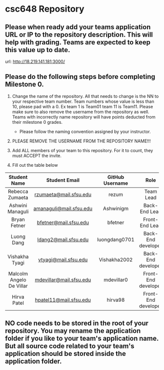 # csc648 Repository

## Please when ready add your teams application URL or IP to the repository description. This will help with grading. Teams are expected to keep this value up to date.

url: http://18.219.141.181:3000/

## Please do the following steps before completing Milestone 0.
1. Change the name of the repository. All that needs to change is the NN to your respective team number. Team numbers whose value is less than 10, please pad with a 0. Ex team 1 is Team01 team 11 is Team11. Please make sure to also remove the username from the repository as well. Teams with incorrectly name repository will have points deducted from their milestone 0 grades.
      - Please follow the naming convention assigned by your instructor.

1. PLEASE REMOVE THE USERNAME FROM THE REPOSITORY NAME!!!

2. Add ALL members of your team to this repository. For it to count, they must ACCEPT the invite.

3. Fill out the table below


| Student Name | Student Email | GitHub Username | Role |
|    :---:     |     :---:     |     :---:       |   :---:   |
| Rebecca Zumaeta      |  rzumaeta@mail.sfsu.edu         |     rezum            | Team Lead|
| Ashwini Managuli      |  amanaguli@mail.sfsu.edu        |     Ashwinigm            | Back-End Lead|
| Bryan Fetner      |  bfetner@mail.sfsu.edu          |     bfetner            | Front-End Lead |
| Luong Dang    |  ldang2@mail.sfsu.edu           |     luongdang0701         | Back-End developer |
| Vishakha Tyagi      |  vtyagi@mail.sfsu.edu           |     Vishakha2002            | Back-End developer |
| Malcolm Angelo De Villar      |  mdevillar@mail.sfsu.edu        |     mdevillar0            | Front-End developer |
| Hirva Patel | hpatel11@mail.sfsu.edu | hirva98 | Front-End developer |

## NO code needs to be stored in the root of your repository. You may rename the application folder if you like to your team's application name. But all source code related to your team's application should be stored inside the application folder.
